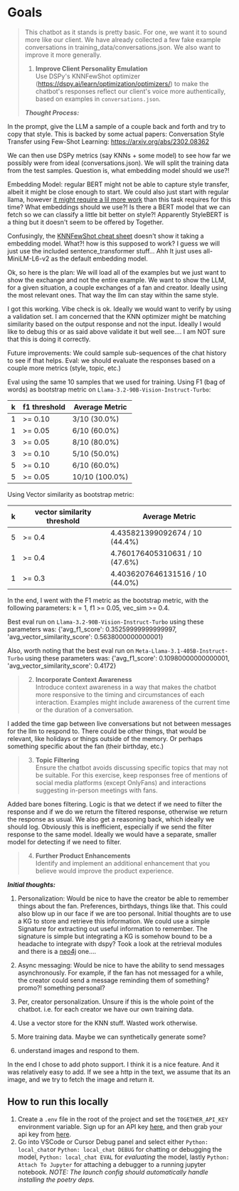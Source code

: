 # Goals
>
> This chatbot as it stands is pretty basic. For one, we want it to sound more like our client. We have already collected a few fake example conversations in training_data/conversations.json. We also want to improve it more generally.
>
> 1. **Improve Client Personality Emulation**  
>    Use DSPy's KNNFewShot optimizer (<https://dspy.ai/learn/optimization/optimizers/>) to make the chatbot's responses reflect our client's voice more authentically, based on examples in `conversations.json`.
>
> ***Thought Process:***

In the prompt, give the LLM a sample of a couple back and forth and try to copy that style. This is backed by some actual papers: Conversation Style Transfer using Few-Shot Learning: <https://arxiv.org/abs/2302.08362>

We can then use DSPy metrics (say KNNs + some model) to see how far we possibly were from ideal (conversations.json). We will split the training data from the test samples. Question is, what embedding model should we use?!

Embedding Model: regular BERT might not be able to capture style transfer, albeit it might be close enough to start. We could also just start with regular llama, however [it might require a lil more work](https://hamel.dev/blog/posts/llm-judge/#step-5-build-your-llm-as-a-judge-iteratively) than this task requires for this time?  What embeddings should we use?! Is there a BERT model that we can fetch so we can classify a little bit better on style?! Apparently StyleBERT is a thing but it doesn't seem to be offered by Together.

Confusingly, the [KNNFewShot cheat sheet](https://github.com/stanfordnlp/dspy/blob/6a3c3e7fb96b5a796af38ce2b4736c7b2741bccc/docs/docs/cheatsheet.md?plain=1#L466) doesn't show it taking a embedding model. What?! how is this supposed to work? I guess we will just use the included sentence_transformer stuff... Ahh It just uses all-MiniLM-L6-v2 as the default embedding model.

Ok, so here is the plan: We will load all of the examples but we just want to show the exchange and not the entire example. We want to show the LLM, for a given situation, a couple exchanges of a fan and creator. Ideally using the most relevant ones. That way the llm can stay within the same style.

I got this working. Vibe check is ok. Ideally we would want to verify by using a validation set. I am concerned that the KNN optimizer might be matching similarity based on the output response and not the input. Ideally I would like to debug this or as said above validate it but well see.... I am NOT sure that this is doing it correctly.

Future improvements: We could sample sub-sequences of the chat history to see if that helps.
Eval: we should evaluate the responses based on a couple more metrics (style, topic, etc.)

Eval using the same 10 samples that we used for training. Using F1 (bag of words) as bootstrap metric on `Llama-3.2-90B-Vision-Instruct-Turbo`:

| k | f1 threshold | Average Metric |
|---|-------------|----------------|
| 1 | >= 0.10 | 3/10 (30.0%) |
| 1 | >= 0.05 | 6/10 (60.0%) |
| 3 | >= 0.05 | 8/10 (80.0%) |
| 3 | >= 0.10 | 5/10 (50.0%) |
| 5 | >= 0.10 | 6/10 (60.0%) |
| 5 | >= 0.05 | 10/10 (100.0%) |

Using Vector similarity as bootstrap metric:

| k | vector similarity threshold | Average Metric |
|---|---------------------------|----------------|
| 5 | >= 0.4 | 4.435821399092674 / 10 (44.4%) |
| 1 | >= 0.4 | 4.760176405310631 / 10 (47.6%) |
| 1 | >= 0.3 | 4.4036207646131516 / 10 (44.0%) |

In the end, I went with the F1 metric as the bootstrap metric, with the following parameters: k = 1, f1 >= 0.05, vec_sim >= 0.4.

Best eval run on `Llama-3.2-90B-Vision-Instruct-Turbo` using these parameters was: {'avg_f1_score': 0.35259999999999997, 'avg_vector_similarity_score': 0.5638000000000001}

Also, worth noting that the best eval run on `Meta-Llama-3.1-405B-Instruct-Turbo` using these parameters was: {'avg_f1_score': 0.10980000000000001, 'avg_vector_similarity_score': 0.4172}

> 2. **Incorporate Context Awareness**  
>    Introduce context awareness in a way that makes the chatbot more responsive to the timing and circumstances of each interaction. Examples might include awareness of the current time or the duration of a conversation.

I added the time gap between live conversations but not between messages for the llm to respond to. There could be other things, that would be relevant, like holidays or things outside of the memory. Or perhaps something specific about the fan (their birthday, etc.)

> 3. **Topic Filtering**  
>    Ensure the chatbot avoids discussing specific topics that may not be suitable. For this exercise, keep responses free of mentions of social media platforms (except OnlyFans) and interactions suggesting in-person meetings with fans.

Added bare bones filtering. Logic is that we detect if we need to filter the response and if we do we return the filtered response, otherwise we return the response as usual. We also get a reasoning back, which ideally we should log. Obviously this is inefficient, especially if we send the filter response to the same model. Ideally we would have a separate, smaller model for detecting if we need to filter.

> 4. **Further Product Enhancements**  
>    Identify and implement an additional enhancement that you believe would improve the product experience.

***Initial thoughts:***

1. Personalization: Would be nice to have the creator be able to remember things about the fan. Preferences, birthdays, things like that. This could also blow up in our face if we are too personal. Initial thoughts are to use a KG to store and retrieve this information. We could use a simple Signature for extracting out useful information to remember. The signature is simple but integrating a KG is somehow bound to be a headache to integrate with dspy? Took a look at the retrieval modules and there is a [neo4j](https://github.com/stanfordnlp/dspy/blob/main/dspy/retrieve/neo4j_rm.py) one....

2. Async messaging: Would be nice to have the ability to send messages asynchronously. For example, if the fan has not messaged for a while, the creator could send a message reminding them of something? promo?! something personal?

3. Per, creator personalization. Unsure if this is the whole point of the chatbot. i.e. for each creator we have our own training data.
4. Use a vector store for the KNN stuff. Wasted work otherwise.
5. More training data. Maybe we can synthetically generate some?
6. understand images and respond to them.

In the end I chose to add photo support. I think it is a nice feature. And it was relatively easy to add. If we see a http in the text, we assume that its an image, and we try to fetch the image and return it.

## How to run this locally

1. Create a `.env` file in the root of the project and set the `TOGETHER_API_KEY` environment variable. Sign up for an API key [here](https://api.together.xyz/), and then grab your api key from [here](https://api.together.xyz/settings/api-keys).
2. Go into VSCode or Cursor Debug panel and select either `Python: local_chat`or `Python: local_chat DEBUG` for chatting or debugging the model, `Python: local_chat EVAL` for *evaluating* the model, lastly `Python: Attach To Jupyter` for attaching a debugger to a running jupyter notebook. *NOTE: The launch config should automatically handle installing the poetry deps.*
